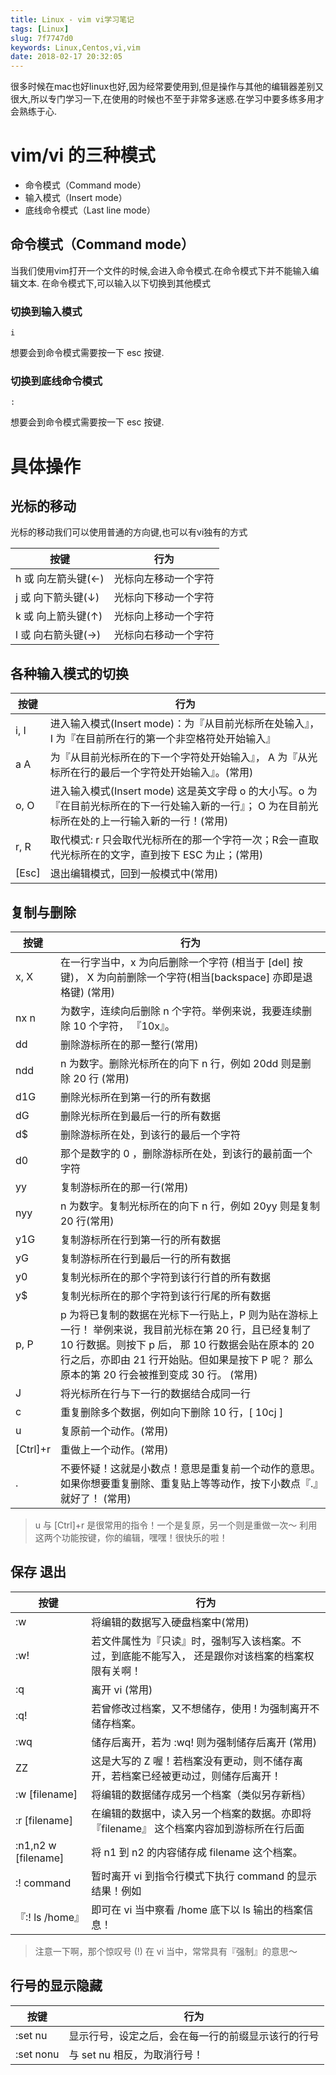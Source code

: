 ```yaml
---
title: Linux - vim vi学习笔记
tags: [Linux]
slug: 7f7747d0
keywords: Linux,Centos,vi,vim
date: 2018-02-17 20:32:05
---
```

很多时候在mac也好linux也好,因为经常要使用到,但是操作与其他的编辑器差别又很大,所以专门学习一下,在使用的时候也不至于非常多迷惑.在学习中要多练多用才会熟练于心.


# vim/vi 的三种模式

* 命令模式（Command mode）
* 输入模式（Insert mode）
* 底线命令模式（Last line mode）

## 命令模式（Command mode）
当我们使用vim打开一个文件的时候,会进入命令模式.在命令模式下并不能输入编辑文本.
在命令模式下,可以输入以下切换到其他模式

### 切换到输入模式
```
i
```
想要会到命令模式需要按一下 esc 按键.

### 切换到底线命令模式

```
:
```
想要会到命令模式需要按一下 esc 按键.

# 具体操作

## 光标的移动
光标的移动我们可以使用普通的方向键,也可以有vi独有的方式

|按键  |行为|
| ---   |---|
| h 或 向左箭头键(←)|光标向左移动一个字符|
| j 或 向下箭头键(↓)|光标向下移动一个字符|
| k 或 向上箭头键(↑)|光标向上移动一个字符|
| l 或 向右箭头键(→)|光标向右移动一个字符|


## 各种输入模式的切换

|按键  |行为|
| ---   |---|
|i, I	|进入输入模式(Insert mode)：为『从目前光标所在处输入』， I 为『在目前所在行的第一个非空格符处开始输入』
|a A | 为『从目前光标所在的下一个字符处开始输入』， A 为『从光标所在行的最后一个字符处开始输入』。(常用)
|o, O	|进入输入模式(Insert mode) 这是英文字母 o 的大小写。o 为『在目前光标所在的下一行处输入新的一行』； O 为在目前光标所在处的上一行输入新的一行！(常用)
|r, R	|取代模式: r 只会取代光标所在的那一个字符一次；R会一直取代光标所在的文字，直到按下 ESC 为止；(常用)
|[Esc]	|退出编辑模式，回到一般模式中(常用)


## 复制与删除
|按键  |行为|
| ---   |---|
|x, X	|在一行字当中，x 为向后删除一个字符 (相当于 [del] 按键)， X 为向前删除一个字符(相当[backspace] 亦即是退格键) (常用)
|nx	n |为数字，连续向后删除 n 个字符。举例来说，我要连续删除 10 个字符， 『10x』。
|dd|	删除游标所在的那一整行(常用)
|ndd|	n 为数字。删除光标所在的向下 n 行，例如 20dd 则是删除 20 行 (常用)
|d1G|	删除光标所在到第一行的所有数据
|dG	|删除光标所在到最后一行的所有数据
|d$	|删除游标所在处，到该行的最后一个字符
|d0	|那个是数字的 0 ，删除游标所在处，到该行的最前面一个字符
|yy	|复制游标所在的那一行(常用)
|nyy|	n 为数字。复制光标所在的向下 n 行，例如 20yy 则是复制 20 行(常用)
|y1G|	复制游标所在行到第一行的所有数据
|yG|	复制游标所在行到最后一行的所有数据
|y0|	复制光标所在的那个字符到该行行首的所有数据
|y$|复制光标所在的那个字符到该行行尾的所有数据
|p, P|	p 为将已复制的数据在光标下一行贴上，P 则为贴在游标上一行！ 举例来说，我目前光标在第 20 行，且已经复制了 10 行数据。则按下 p 后， 那 10 行数据会贴在原本的 20 行之后，亦即由 21 行开始贴。但如果是按下 P 呢？ 那么原本的第 20 行会被推到变成 30 行。 (常用)
|J|	将光标所在行与下一行的数据结合成同一行
|c|	重复删除多个数据，例如向下删除 10 行，[ 10cj ]
|u|	复原前一个动作。(常用)
|[Ctrl]+r	|重做上一个动作。(常用)
| .	|不要怀疑！这就是小数点！意思是重复前一个动作的意思。 如果你想要重复删除、重复贴上等等动作，按下小数点『.』就好了！ (常用)

> u 与 [Ctrl]+r 是很常用的指令！一个是复原，另一个则是重做一次～ 利用这两个功能按键，你的编辑，嘿嘿！很快乐的啦！


## 保存 退出
|按键  |行为|
| ---   |---|
|:w	    |将编辑的数据写入硬盘档案中(常用)
|:w!	|若文件属性为『只读』时，强制写入该档案。不过，到底能不能写入， 还是跟你对该档案的档案权限有关啊！
|:q	    |离开 vi (常用)
|:q!	|若曾修改过档案，又不想储存，使用 ! 为强制离开不储存档案。
|:wq	|储存后离开，若为 :wq! 则为强制储存后离开 (常用)
|ZZ	    |这是大写的 Z 喔！若档案没有更动，则不储存离开，若档案已经被更动过，则储存后离开！
|:w [filename]	|将编辑的数据储存成另一个档案（类似另存新档）
|:r [filename]	|在编辑的数据中，读入另一个档案的数据。亦即将 『filename』 这个档案内容加到游标所在行后面
|:n1,n2 w [filename]	|将 n1 到 n2 的内容储存成 filename 这个档案。
|:! command	|暂时离开 vi 到指令行模式下执行 command 的显示结果！例如
|『:! ls /home』|即可在 vi 当中察看 /home 底下以 ls 输出的档案信息！

> 注意一下啊，那个惊叹号 (!) 在 vi 当中，常常具有『强制』的意思～



## 行号的显示隐藏
|按键        |行为|
| ---       |---|
|:set nu	|显示行号，设定之后，会在每一行的前缀显示该行的行号
|:set nonu	|与 set nu 相反，为取消行号！